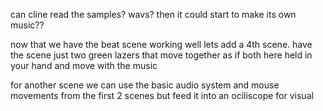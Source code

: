 can cline read the samples? wavs? then it could start to make its own music??


now that we have the beat scene working well lets add a 4th scene.  have the scene just two green lazers that move together as if both here held in your hand and move with the  music

for another scene we can use the basic audio system and mouse movements from the first 2 scenes but feed it into an ociliscope for visual 

